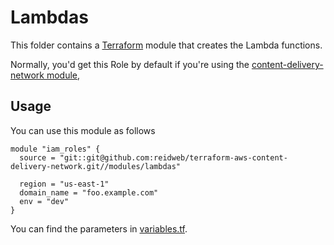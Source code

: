 # Lambdas

This folder contains a [Terraform](https://www.terraform.io/) module that creates the Lambda functions. 

Normally, you'd get this Role by default if you're using the [content-delivery-network module](https://github.com/reidweb/terraform-aws-content-delivery-network/tree/master), 

## Usage

You can use this module as follows

```hcl
module "iam_roles" {
  source = "git::git@github.com:reidweb/terraform-aws-content-delivery-network.git//modules/lambdas"

  region = "us-east-1"
  domain_name = "foo.example.com"
  env = "dev"
}
```
You can find the parameters in [variables.tf](variables.tf).